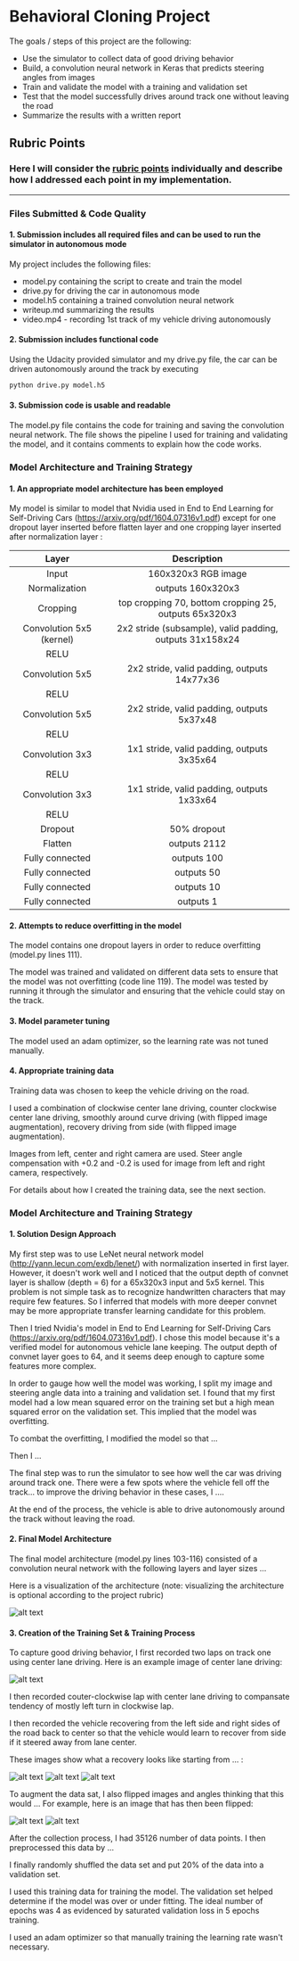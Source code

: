 # **Behavioral Cloning Project**

The goals / steps of this project are the following:
* Use the simulator to collect data of good driving behavior
* Build, a convolution neural network in Keras that predicts steering angles from images
* Train and validate the model with a training and validation set
* Test that the model successfully drives around track one without leaving the road
* Summarize the results with a written report

[//]: # (Image References)

[image1]: ./examples/placeholder.png "Model Visualization"
[image2]: ./examples/placeholder.png "Grayscaling"
[image3]: ./examples/placeholder_small.png "Recovery Image"
[image4]: ./examples/placeholder_small.png "Recovery Image"
[image5]: ./examples/placeholder_small.png "Recovery Image"
[image6]: ./examples/placeholder_small.png "Normal Image"
[image7]: ./examples/placeholder_small.png "Flipped Image"

## Rubric Points
### Here I will consider the [rubric points](https://review.udacity.com/#!/rubrics/432/view) individually and describe how I addressed each point in my implementation.  

---
### Files Submitted & Code Quality

#### 1. Submission includes all required files and can be used to run the simulator in autonomous mode

My project includes the following files:
* model.py containing the script to create and train the model
* drive.py for driving the car in autonomous mode
* model.h5 containing a trained convolution neural network 
* writeup.md summarizing the results
* video.mp4 - recording 1st track of my vehicle driving autonomously

#### 2. Submission includes functional code
Using the Udacity provided simulator and my drive.py file, the car can be driven autonomously around the track by executing 
```sh
python drive.py model.h5
```

#### 3. Submission code is usable and readable

The model.py file contains the code for training and saving the convolution neural network. The file shows the pipeline I used for training and validating the model, and it contains comments to explain how the code works.

### Model Architecture and Training Strategy

#### 1. An appropriate model architecture has been employed

My model is similar to model that Nvidia used in End to End Learning for Self-Driving Cars (https://arxiv.org/pdf/1604.07316v1.pdf) except for one dropout layer inserted before flatten layer and one cropping layer inserted after normalization layer :

| Layer         		|     Description	        					| 
|:---------------------:|:---------------------------------------------:| 
| Input         		| 160x320x3 RGB image   							| 
| Normalization | outputs 160x320x3 |
| Cropping | top cropping 70, bottom cropping 25, outputs 65x320x3 |
| Convolution 5x5 (kernel) | 2x2 stride (subsample), valid padding, outputs 31x158x24 |
| RELU					|												|
| Convolution 5x5	| 2x2 stride, valid padding, outputs 14x77x36 				|
| RELU					|
| Convolution 5x5	| 2x2 stride, valid padding, outputs 5x37x48 				|
| RELU					|
| Convolution 3x3	| 1x1 stride, valid padding, outputs 3x35x64 				|
| RELU					|
| Convolution 3x3	| 1x1 stride, valid padding, outputs 1x33x64 				|
| RELU					|
| Dropout					|	50% dropout											|
| Flatten	      	| outputs 2112 				|
| Fully connected		| outputs 100        									|
| Fully connected		| outputs 50        									|
| Fully connected		| outputs 10        									|
| Fully connected		| outputs 1        									|

#### 2. Attempts to reduce overfitting in the model

The model contains one dropout layers in order to reduce overfitting (model.py lines 111). 

The model was trained and validated on different data sets to ensure that the model was not overfitting (code line 119). The model was tested by running it through the simulator and ensuring that the vehicle could stay on the track.

#### 3. Model parameter tuning

The model used an adam optimizer, so the learning rate was not tuned manually.

#### 4. Appropriate training data

Training data was chosen to keep the vehicle driving on the road. 

I used a combination of clockwise center lane driving, counter clockwise center lane driving, smoothly around curve driving (with flipped image augmentation), recovery driving from side (with flipped image augmentation). 

Images from left, center and right camera are used. Steer angle compensation with +0.2 and -0.2 is used for image from left and right camera, respectively.

For details about how I created the training data, see the next section. 

### Model Architecture and Training Strategy

#### 1. Solution Design Approach

My first step was to use LeNet neural network model (http://yann.lecun.com/exdb/lenet/) with normalization inserted in first layer. However, it doesn't work well and I noticed that the output depth of convnet layer is shallow (depth = 6) for a 65x320x3 input and 5x5 kernel. This problem is not simple task as to recognize handwritten characters that may require few features. So I inferred that models with more deeper convnet may be more appropriate transfer learning candidate for this problem.

Then I tried Nvidia's model in End to End Learning for Self-Driving Cars (https://arxiv.org/pdf/1604.07316v1.pdf). I chose this model because it's a verified model for autonomous vehicle lane keeping. The output depth of convnet layer goes to 64, and it seems deep enough to capture some features more complex.

In order to gauge how well the model was working, I split my image and steering angle data into a training and validation set. I found that my first model had a low mean squared error on the training set but a high mean squared error on the validation set. This implied that the model was overfitting. 

To combat the overfitting, I modified the model so that ...

Then I ... 

The final step was to run the simulator to see how well the car was driving around track one. There were a few spots where the vehicle fell off the track... to improve the driving behavior in these cases, I ....

At the end of the process, the vehicle is able to drive autonomously around the track without leaving the road.

#### 2. Final Model Architecture

The final model architecture (model.py lines 103-116) consisted of a convolution neural network with the following layers and layer sizes ...

Here is a visualization of the architecture (note: visualizing the architecture is optional according to the project rubric)

![alt text][image1]

#### 3. Creation of the Training Set & Training Process

To capture good driving behavior, I first recorded two laps on track one using center lane driving. Here is an example image of center lane driving:

![alt text][image2]

I then recorded couter-clockwise lap with center lane driving to compansate tendency of mostly left turn in clockwise lap.

I then recorded the vehicle recovering from the left side and right sides of the road back to center so that the vehicle would learn to recover from side if it steered away from lane center.

These images show what a recovery looks like starting from ... :

![alt text][image3]
![alt text][image4]
![alt text][image5]




To augment the data sat, I also flipped images and angles thinking that this would ... For example, here is an image that has then been flipped:

![alt text][image6]
![alt text][image7]





After the collection process, I had 35126 number of data points. I then preprocessed this data by ...


I finally randomly shuffled the data set and put 20% of the data into a validation set. 

I used this training data for training the model. The validation set helped determine if the model was over or under fitting. The ideal number of epochs was 4 as evidenced by saturated validation loss in 5 epochs training.



I used an adam optimizer so that manually training the learning rate wasn't necessary.
